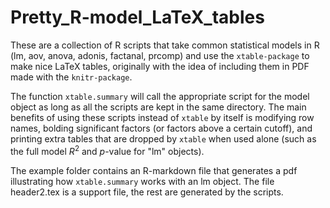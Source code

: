 # Pretty_R-model_LaTeX_tables

These are a collection of R scripts that take common statistical models in R (lm, aov, anova, adonis, factanal, prcomp) and use  the `xtable-package` to make nice LaTeX tables, originally with the idea of including them in PDF made with the `knitr-package`.

The function `xtable.summary` will call the appropriate script for the model object as long as all the scripts are kept in the same directory. The main benefits of using these scripts instead of `xtable` by itself is modifying row names, bolding significant factors (or factors above a certain cutoff), and printing extra tables that are dropped by `xtable` when used alone (such as the full model *R*<sup>2</sup> and *p*-value for "lm" objects).

The example folder contains an R-markdown file that generates a pdf illustrating how `xtable.summary` works with an lm object. The file header2.tex is a support file, the rest are generated by the scripts.
